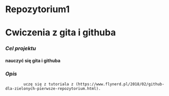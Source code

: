 # Repozytorium1
#			 Cwiczenia z gita i githuba
###    _Cel projektu_

####        nauczyć się gita i githuba

###    _Opis_
            uczę się z tutoriala z (https://www.flynerd.pl/2018/02/github-dla-zielonych-pierwsze-repozytorium.html).







